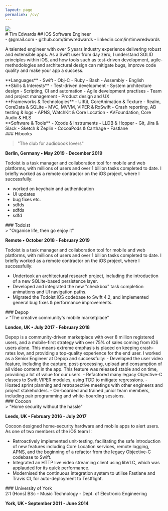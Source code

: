 ```yaml
---
layout: page
permalink: /cv/
---
```


<link rel="stylesheet" href="/assets/cv.css">

<div class="header">

<img src="https://avatars0.githubusercontent.com/u/10256125">

<div class="titles" markdown="1">
# Tim Edwards
## iOS Software Engineer
</div>

<div class="contact-info" markdown="1">
- @gmail.com
- github.com/timwredwards
- linkedin.com/in/timwredwards
</div>

</div>

A talented engineer with over 5 years industry experience delivering robust and extensible apps. As a Swift user from day zero, I understand SOLID principles within iOS, and how tools such as test-driven development, agile-methodologies and architectural design can mitigate bugs, improve code quality and make your app a success.

<div class="skills">
<div class="section" markdown="1">
**Languages**
- Swift
- Obj-C
- Ruby
- Bash
- Assembly
- English
</div>

<div class="section" markdown="1">
**Skills & Interests**
- Test-driven development
- System architecture design
- Scripting, CI and automation
- Agile development practises
- Team and project management
- Product design and UX
</div>

<div class="section" markdown="1">
**Frameworks & Technologies**
- UIKit, CoreAnimation & Texture
- Realm, CoreData & SQLite
- MVC, MVVM, VIPER & RxSwift
- Crash reporting, AB testing & logs
- APNS, WatchKit & Core Location
- AVFoundation, Core Audio & HLS
</div>

<div class="section" markdown="1">
**Software & Tools**
- Xcode & Instruments
- LLDB & Hopper
- Git, Jira & Slack
- Sketch & Zeplin
- CocoaPods & Carthage
- Fastlane
</div>
</div>

<div class="activity" markdown="1">
### Hibooks
<div class="details" markdown="1">

> "The club for audiobook lovers"

**Berlin, Germany • May 2019 - December 2019**
</div>

Todoist is a task manager and collaboration tool for mobile and web platforms, with millions of users and over 1 billion tasks completed to date. I briefly worked as a remote contractor on the iOS project, where I successfully:

- worked on keychain and authentication
- UI updates
- bug fixes etc.
- sdfds
- sdfds
- sdfd

</div>

<div class="activity" markdown="1">
### Todoist
<div class="details" markdown="1">
> "Organise life, then go enjoy it"

**Remote • October 2018 - February 2019**
</div>

Todoist is a task manager and collaboration tool for mobile and web platforms, with millions of users and over 1 billion tasks completed to date. I briefly worked as a remote contractor on the iOS project, where I successfully:
- Undertook an architectural research project, including the introduction of a new SQLite-based persistence layer.
- Developed and integrated the new "checkbox" task completion animations and UI navigation paths.
- Migrated the Todoist iOS codebase to Swift 4.2, and implemented general bug fixes & performance improvements.

</div>

<div class="activity" markdown="1">
### Depop
<div class="details" markdown="1">
> "The creative community's mobile marketplace"

**London, UK • July 2017 - February 2018**
</div>
Depop is a community-driven marketplace with over 8 million registered users, and a mobile-first strategy with over 75% of sales coming from iOS users alone. This means extreme emphasis is placed on keeping crash-rates low, and providing a top-quality experience for the end user. I worked as a Senior Engineer at Depop and successfully:
- Developed the user video feature, including the capture, post-processing, upload and consumption of all video content in the app. This feature was released stable and on time, providing a lot of value for our users.
- Refactored many legacy Objective-C classes to Swift VIPER modules, using TDD to mitigate regressions.
- Hosted sprint planning and retrospective meetings with other engineers and project stakeholders.
- On-boarded and trained junior team members, including pair programming and white-boarding sessions.

</div>

<div class="activity" markdown="1">
### Cocoon
<div class="details" markdown="1">
> "Home security without the hassle"

**Leeds, UK • February 2016 - July 2017**
</div>

Cocoon designed home-security hardware and mobile apps to alert users. As one of two members of the iOS team I:
- Retroactively implemented unit-testing, facilitating the safe introduction of new features including Core Location services, remote logging, APNS, and the beginning of a refactor from the legacy Objective-C codebase to Swift.
- Integrated an HTTP live video streaming client using libVLC, which was applauded for its quick performance.
- Modernised the continuous integration system to utilise Fastlane and Travis CI, for auto-deployment to Testflight.
</div>

<div class="activity" markdown="1">
### University of York
<div class="details" markdown="1">
2:1 (Hons) BSc - Music Technology - Dept. of Electronic Engineering

**York, UK • September 2011 - June 2014**
</div>
</div>
